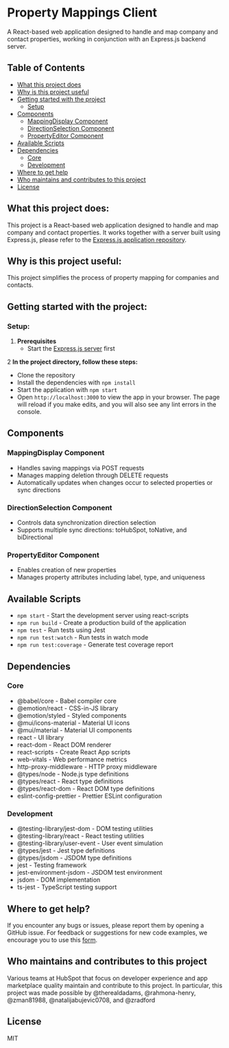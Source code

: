 # Property Mappings Client

A React-based web application designed to handle and map company and contact properties, working in conjunction with an Express.js backend server.

## Table of Contents
- [What this project does](#what-this-project-does)
- [Why is this project useful](#why-is-this-project-useful)
- [Getting started with the project](#getting-started-with-the-project)
  - [Setup](#setup)
- [Components](#components)
   - [MappingDisplay Component](#mappingdisplay-component)
   - [DirectionSelection Component](#directionselection-component)
   - [PropertyEditor Component](#propertyeditor-component)
- [Available Scripts](#available-scripts)
- [Dependencies](#dependencies)
  - [Core](#core)
  - [Development](#development)
- [Where to get help](#where-to-get-help)
- [Who maintains and contributes to this project](#who-maintains-and-contributes-to-this-project)
- [License](#license)

## What this project does:
This project is a React-based web application designed to handle and map company and contact properties. It works together with a server built using Express.js, please refer to the [Express.js application repository](https://github.com/hubspotdev/property-mapping-server).

## Why is this project useful:
This project simplifies the process of property mapping for companies and contacts.

## Getting started with the project:

### Setup:

1. **Prerequisites**
   - Start the [Express.js server](https://github.com/hubspotdev/property-mapping-server) first

2 **In the project directory, follow these steps:**
- Clone the repository
- Install the dependencies with `npm install`
- Start the application with `npm start`
- Open `http://localhost:3000` to view the app in your browser. The page will reload if you make edits, and you will also see any lint errors in the console.

## Components

### MappingDisplay Component
- Handles saving mappings via POST requests
- Manages mapping deletion through DELETE requests
- Automatically updates when changes occur to selected properties or sync directions

### DirectionSelection Component
- Controls data synchronization direction selection
- Supports multiple sync directions: toHubSpot, toNative, and biDirectional

### PropertyEditor Component
- Enables creation of new properties
- Manages property attributes including label, type, and uniqueness


## Available Scripts
- `npm start` - Start the development server using react-scripts
- `npm run build` - Create a production build of the application
- `npm test` - Run tests using Jest
- `npm run test:watch` - Run tests in watch mode
- `npm run test:coverage` - Generate test coverage report

## Dependencies

### Core
- @babel/core - Babel compiler core
- @emotion/react - CSS-in-JS library
- @emotion/styled - Styled components
- @mui/icons-material - Material UI icons
- @mui/material - Material UI components
- react - UI library
- react-dom - React DOM renderer
- react-scripts - Create React App scripts
- web-vitals - Web performance metrics
- http-proxy-middleware - HTTP proxy middleware
- @types/node - Node.js type definitions
- @types/react - React type definitions
- @types/react-dom - React DOM type definitions
- eslint-config-prettier - Prettier ESLint configuration

### Development
- @testing-library/jest-dom - DOM testing utilities
- @testing-library/react - React testing utilities
- @testing-library/user-event - User event simulation
- @types/jest - Jest type definitions
- @types/jsdom - JSDOM type definitions
- jest - Testing framework
- jest-environment-jsdom - JSDOM test environment
- jsdom - DOM implementation
- ts-jest - TypeScript testing support


## Where to get help?

If you encounter any bugs or issues, please report them by opening a GitHub issue. For feedback or suggestions for new code examples, we encourage you to use this [form](https://survey.hsforms.com/1RT0f09LSTHuflzNtMbr2jA96it).

## Who maintains and contributes to this project

Various teams at HubSpot that focus on developer experience and app marketplace quality maintain and contribute to this project. In particular, this project was made possible by @therealdadams, @rahmona-henry, @zman81988, @natalijabujevic0708, and @zradford

## License

MIT
